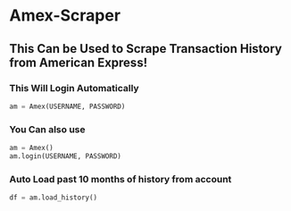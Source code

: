 # Amex-Scraper

## This Can be Used to Scrape Transaction History from American Express!

### This Will Login Automatically
```python
am = Amex(USERNAME, PASSWORD)
```

### You Can also use 
```python
am = Amex()
am.login(USERNAME, PASSWORD)
```

### Auto Load past 10 months of history from account
```python
df = am.load_history()
```
